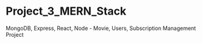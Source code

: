 # Project_3_MERN_Stack
MongoDB, Express, React, Node - Movie, Users, Subscription Management Project
